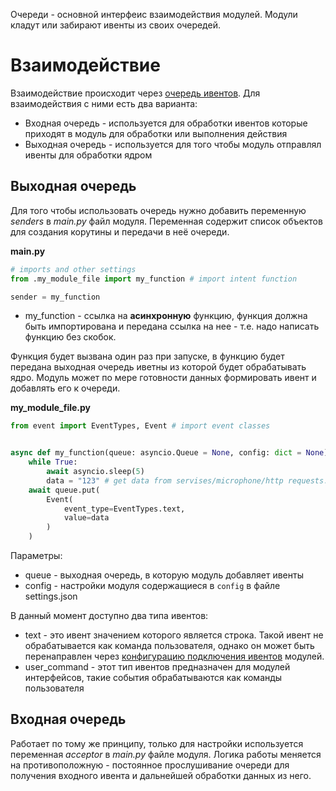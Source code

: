 Очереди - основной интерфеис взаимодействия модулей. Модули кладут или забирают ивенты из своих очередей. 

# Взаимодействие
Взаимодействие происходит через [очередь ивентов](Ивенты.md). Для взаимодействия с ними есть два варианта:
- Входная очередь - используется для обработки ивентов которые приходят в модуль для обработки или выполнения действия
- Выходная очередь - используется для того чтобы модуль отправлял ивенты для обработки ядром
## Выходная очередь
Для того чтобы использовать очередь нужно добавить переменную *senders* в *main.py* файл модуля. Переменная содержит список объектов для создания корутины и передачи в неё очереди.

**main.py**
```python
# imports and other settings
from .my_module_file import my_function # import intent function

sender = my_function

```
- my_function - ссылка на **асинхронную** функцию, функция должна быть импортирована и передана ссылка на нее - т.е. надо написать функцию без скобок.

Функция будет вызвана один раз при запуске, в функцию будет передана выходная очередь иветны из которой будет обрабатывать ядро. Модуль может по мере готовности данных формировать ивент и добавлять его к очереди.

**my_module_file.py**
```python
from event import EventTypes, Event # import event classes


async def my_function(queue: asyncio.Queue = None, config: dict = None):  
    while True:  
        await asyncio.sleep(5)  
        data = "123" # get data from servises/microphone/http requests...
	await queue.put(
		Event(  
			event_type=EventTypes.text,
			value=data
		)  
	)
```
Параметры: 
- queue - выходная очередь, в которую модуль добавляет ивенты
- config - настройки модуля содержащиеся в `config` в файле settings.json

В данный момент доступно два типа ивентов:
- text - это ивент значением которого является строка. Такой ивент не обрабатывается как команда пользователя, однако он может быть перенаправлен через [конфигурацию подключения ивентов](Маршрутизация.md) модулей.
- user_command - этот тип ивентов предназначен для модулей интерфейсов, такие события обрабатываются как команды пользователя

## Входная очередь
Работает по тому же принципу, только для настройки используется переменная *acceptor* в *main.py* файле модуля. Логика работы меняется на противоположную - постоянное прослушивание очереди для получения входного ивента и дальнейшей обработки данных из него.